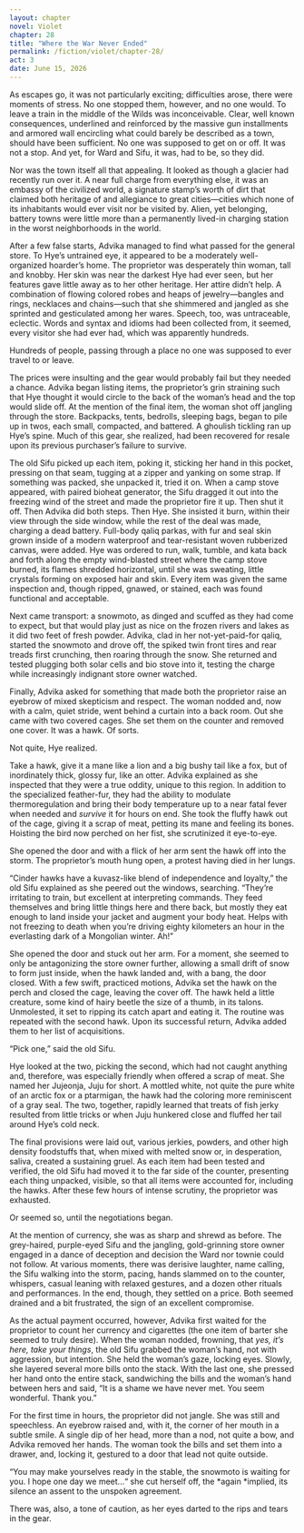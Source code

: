 ```yaml
---
layout: chapter
novel: Violet
chapter: 28
title: "Where the War Never Ended"
permalink: /fiction/violet/chapter-28/
act: 3
date: June 15, 2026
---
```

As escapes go, it was not particularly exciting; difficulties arose, there were moments of stress. No one stopped them, however, and no one would. To leave a train in the middle of the Wilds was inconceivable. Clear, well known consequences, underlined and reinforced by the massive gun installments and armored wall encircling what could barely be described as a town, should have been sufficient. No one was supposed to get on or off. It was not a stop. And yet, for Ward and Sifu, it was, had to be, so they did.

Nor was the town itself all that appealing. It looked as though a glacier had recently run over it. A near full charge from everything else, it was an embassy of the civilized world, a signature stamp’s worth of dirt that claimed both heritage of and allegiance to great cities—cities which none of its inhabitants would ever visit nor be visited by. Alien, yet belonging, battery towns were little more than a permanently lived-in charging station in the worst neighborhoods in the world.

After a few false starts, Advika managed to find what passed for the general store. To Hye’s untrained eye, it appeared to be a moderately well-organized hoarder’s home. The proprietor was desperately thin woman, tall and knobby. Her skin was near the darkest Hye had ever seen, but her features gave little away as to her other heritage. Her attire didn’t help. A combination of flowing colored robes and heaps of jewelry—bangles and rings, necklaces and chains—such that she shimmered and jangled as she sprinted and gesticulated among her wares. Speech, too, was untraceable, eclectic. Words and syntax and idioms had been collected from, it seemed, every visitor she had ever had, which was apparently hundreds.

Hundreds of people, passing through a place no one was supposed to ever travel to or leave.

The prices were insulting and the gear would probably fail but they needed a chance. Advika began listing items, the proprietor’s grin straining such that Hye thought it would circle to the back of the woman’s head and the top would slide off. At the mention of the final item, the woman shot off jangling through the store. Backpacks, tents, bedrolls, sleeping bags, began to pile up in twos, each small, compacted, and battered. A ghoulish tickling ran up Hye’s spine. Much of this gear, she realized, had been recovered for resale upon its previous purchaser’s failure to survive.

The old Sifu picked up each item, poking it, sticking her hand in this pocket, pressing on that seam, tugging at a zipper and yanking on some strap. If something was packed, she unpacked it, tried it on. When a camp stove appeared, with paired bioheat generator, the Sifu dragged it out into the freezing wind of the street and made the proprietor fire it up. Then shut it off. Then Advika did both steps. Then Hye. She insisted it burn, within their view through the side window, while the rest of the deal was made, charging a dead battery. Full-body qaliq parkas, with fur and seal skin grown inside of a modern waterproof and tear-resistant woven rubberized canvas, were added. Hye was ordered to run, walk, tumble, and kata back and forth along the empty wind-blasted street where the camp stove burned, its flames shredded horizontal, until she was sweating, little crystals forming on exposed hair and skin. Every item was given the same inspection and, though ripped, gnawed, or stained, each was found functional and acceptable.

Next came transport: a snowmoto, as dinged and scuffed as they had come to expect, but that would play just as nice on the frozen rivers and lakes as it did two feet of fresh powder. Advika, clad in her not-yet-paid-for qaliq, started the snowmoto and drove off, the spiked twin front tires and rear treads first crunching, then roaring through the snow. She returned and tested plugging both solar cells and bio stove into it, testing the charge while increasingly indignant store owner watched.

Finally, Advika asked for something that made both the proprietor raise an eyebrow of mixed skepticism and respect. The woman nodded and, now with a calm, quiet stride, went behind a curtain into a back room. Out she came with two covered cages. She set them on the counter and removed one cover. It was a hawk. Of sorts. 

Not quite, Hye realized. 

Take a hawk, give it a mane like a lion and a big bushy tail like a fox, but of inordinately thick, glossy fur, like an otter. Advika explained as she inspected that they were a true oddity, unique to this region. In addition to the specialized feather-fur, they had the ability to modulate thermoregulation and bring their body temperature up to a near fatal fever when needed and *survive* it for hours on end. She took the fluffy hawk out of the cage, giving it a scrap of meat, petting its mane and feeling its bones. Hoisting the bird now perched on her fist, she scrutinized it eye-to-eye. 

She opened the door and with a flick of her arm sent the hawk off into the storm. The proprietor’s mouth hung open, a protest having died in her lungs.

“Cinder hawks have a kuvasz-like blend of independence and loyalty,” the old Sifu explained as she peered out the windows, searching. “They’re irritating to train, but excellent at interpreting commands. They feed themselves and bring little things here and there back, but mostly they eat enough to land inside your jacket and augment your body heat. Helps with not freezing to death when you’re driving eighty kilometers an hour in the everlasting dark of a Mongolian winter. Ah!”

She opened the door and stuck out her arm. For a moment, she seemed to only be antagonizing the store owner further, allowing a small drift of snow to form just inside, when the hawk landed and, with a bang, the door closed. With a few swift, practiced motions, Advika set the hawk on the perch and closed the cage, leaving the cover off. The hawk held a little creature, some kind of hairy beetle the size of a thumb, in its talons. Unmolested, it set to ripping its catch apart and eating it. The routine was repeated with the second hawk. Upon its successful return, Advika added them to her list of acquisitions.

“Pick one,” said the old Sifu.

Hye looked at the two, picking the second, which had not caught anything and, therefore, was especially friendly when offered a scrap of meat. She named her Jujeonja, Juju for short. A mottled white, not quite the pure white of an arctic fox or a ptarmigan, the hawk had the coloring more reminiscent of a gray seal. The two, together, rapidly learned that treats of fish jerky resulted from little tricks or when Juju hunkered close and fluffed her tail around Hye’s cold neck.

The final provisions were laid out, various jerkies, powders, and other high density foodstuffs that, when mixed with melted snow or, in desperation, saliva, created a sustaining gruel. As each item had been tested and verified, the old Sifu had moved it to the far side of the counter, presenting each thing unpacked, visible, so that all items were accounted for, including the hawks. After these few hours of intense scrutiny, the proprietor was exhausted. 

Or seemed so, until the negotiations began. 

At the mention of currency, she was as sharp and shrewd as before. The grey-haired, purple-eyed Sifu and the jangling, gold-grinning store owner engaged in a dance of deception and decision the Ward nor townie could not follow. At various moments, there was derisive laughter, name calling, the Sifu walking into the storm, pacing, hands slammed on to the counter, whispers, casual leaning with relaxed gestures, and a dozen other rituals and performances. In the end, though, they settled on a price. Both seemed drained and a bit frustrated, the sign of an excellent compromise. 

As the actual payment occurred, however, Advika first waited for the proprietor to count her currency and cigarettes (the one item of barter she seemed to truly desire). When the woman nodded, frowning, that *yes, it’s here, take your things*, the old Sifu grabbed the woman’s hand, not with aggression, but intention. She held the woman’s gaze, locking eyes. Slowly, she layered several more bills onto the stack. With the last one, she pressed her hand onto the entire stack, sandwiching the bills and the woman’s hand between hers and said, “It is a shame we have never met. You seem wonderful. Thank you.”

For the first time in hours, the proprietor did not jangle. She was still and speechless. An eyebrow raised and, with it, the corner of her mouth in a subtle smile. A single dip of her head, more than a nod, not quite a bow, and Advika removed her hands. The woman took the bills and set them into a drawer, and, locking it, gestured to a door that lead not quite outside.

“You may make yourselves ready in the stable, the snowmoto is waiting for you. I hope one day we meet…“ she cut herself off, the *again *implied, its silence an assent to the unspoken agreement. 

There was, also, a tone of caution, as her eyes darted to the rips and tears in the gear.